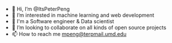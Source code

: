 - 👋 Hi, I’m @ItsPeterPeng
- 👀 I’m interested in machine learning and web development
- 🌱 I'm a Software engineer & Data scientist
- 💞️ I’m looking to collaborate on all kinds of open source projects
- 📫 How to reach me mpeng@terpmail.umd.edu

<!---
ItsPeterPeng/ItsPeterPeng is a ✨ special ✨ repository because its `README.md` (this file) appears on your GitHub profile.
You can click the Preview link to take a look at your changes.
--->
